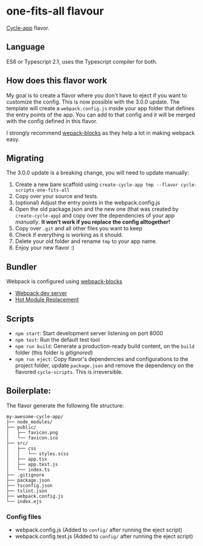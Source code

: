 # one-fits-all flavour

[Cycle-app](https://github.com/cyclejs-community/create-cycle-app) flavor.

## Language

ES6 or Typescript 2.1, uses the Typescript compiler for both.

## How does this flavor work

My goal is to create a flavor where you don't have to eject if you want to customize the config. This is now possible with the 3.0.0 update. The template will create a `webpack.config.js` inside your app folder that defines the entry points of the app. You can add to that config and it will be merged with the config defined in this flavor.

I strongly recommend [wepack-blocks](https://github.com/andywer/webpack-blocks) as they help a lot in making webpack easy.

## Migrating

The 3.0.0 update is a breaking change, you will need to update manually:

1. Create a new bare scaffold using `create-cycle-app tmp --flavor cycle-scripts-one-fits-all`
2. Copy over your source and tests.
3. (optional) Adjust the entry points in the webpack.config.js
4. Open the old package.json and the new one (that was created by `create-cycle-app`) and copy over the dependencies of your app _manually_. **It won't work if you replace the config alltogether!**
5. Copy over `.git` and all other files you want to keep
6. Check if everything is working as it should.
7. Delete your old folder and rename `tmp` to your app name.
8. Enjoy your new flavor :)
 
## Bundler

Webpack is configured using [webpack-blocks](https://github.com/andywer/webpack-blocks)
* [Webpack dev server](https://webpack.js.org/configuration/dev-server)
* [Hot Module Replacement](https://webpack.js.org/concepts/hot-module-replacement/)

## Scripts

- `npm start`: Start development server listening on port 8000
- `npm test`: Run the default test tool
- `npm run build`: Generate a production-ready build content, on the `build` folder (this folder is *gitignored*)
- `npm run eject`: Copy flavor's dependencies and configurations to the project folder, update `package.json` and remove the dependency on the flavored `cycle-scripts`. This is irreversible.


## Boilerplate:

The flavor generate the following file structure:

```
my-awesome-cycle-app/
├── node_modules/
├── public/
│   ├── favicon.png
│   └── favicon.ico
├── src/
│   ├── css
│   │   └── styles.scss
│   ├── app.tsx
│   ├── app.test.js
│   └── index.ts
├── .gitignore
├── package.json
├── tsconfig.json
├── tslint.json
├── webpack.config.js
└── index.ejs
```

### Config files
* webpack.config.js (Added to `config/` after running the eject script)
* webpack.config.test.js (Added to `config/` after running the eject script)
